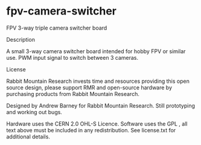 # fpv-camera-switcher
FPV 3-way triple camera switcher board

Description

A small 3-way camera switcher board intended for hobby FPV or similar use. PWM input signal to switch between 3 cameras.

License

Rabbit Mountain Research invests time and resources providing this open source design, please support RMR and open-source hardware by purchasing products from Rabbit Mountain Research.

Designed by Andrew Barney for Rabbit Mountain Research. Still prototyping and working out bugs.

Hardware uses the CERN 2.0 OHL-S Licence. Software uses the GPL , all text above must be included in any redistribution. See license.txt for additional details.
